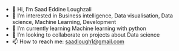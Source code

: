 - 👋 Hi, I’m Saad Eddine Loughzali
- 👀 I’m interested in Business intelligence, Data visualisation, Data science, Machine Learning, Development
- 🌱 I’m currently learning Machine learning with python
- 💞️ I’m looking to collaborate on projects about Data science
- 📫 How to reach me: saadlough1@gmail.com

<!---
LougSE/LougSE is a ✨ special ✨ repository because its `README.md` (this file) appears on your GitHub profile.
You can click the Preview link to take a look at your changes.
--->
